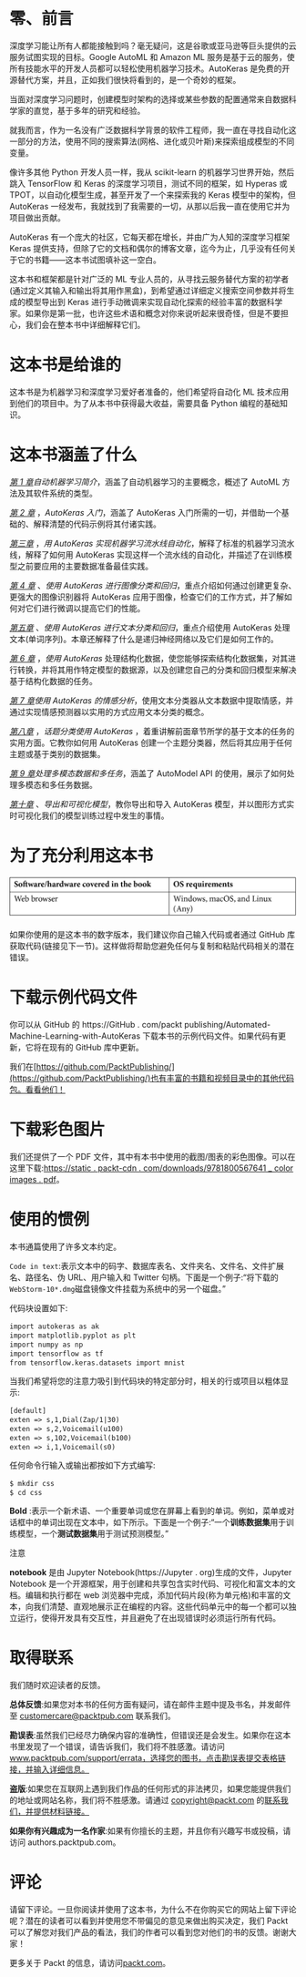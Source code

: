 

# 零、前言

深度学习能让所有人都能接触到吗？毫无疑问，这是谷歌或亚马逊等巨头提供的云服务试图实现的目标。Google AutoML 和 Amazon ML 服务是基于云的服务，使所有技能水平的开发人员都可以轻松使用机器学习技术。AutoKeras 是免费的开源替代方案，并且，正如我们很快将看到的，是一个奇妙的框架。

当面对深度学习问题时，创建模型时架构的选择或某些参数的配置通常来自数据科学家的直觉，基于多年的研究和经验。

就我而言，作为一名没有广泛数据科学背景的软件工程师，我一直在寻找自动化这一部分的方法，使用不同的搜索算法(网格、进化或贝叶斯)来探索组成模型的不同变量。

像许多其他 Python 开发人员一样，我从 scikit-learn 的机器学习世界开始，然后跳入 TensorFlow 和 Keras 的深度学习项目，测试不同的框架，如 Hyperas 或 TPOT，以自动化模型生成，甚至开发了一个来探索我的 Keras 模型中的架构，但 AutoKeras 一经发布，我就找到了我需要的一切，从那以后我一直在使用它并为项目做出贡献。

AutoKeras 有一个庞大的社区，它每天都在增长，并由广为人知的深度学习框架 Keras 提供支持，但除了它的文档和偶尔的博客文章，迄今为止，几乎没有任何关于它的书籍——这本书试图填补这一空白。

这本书和框架都是针对广泛的 ML 专业人员的，从寻找云服务替代方案的初学者(通过定义其输入和输出将其用作黑盒)，到希望通过详细定义搜索空间参数并将生成的模型导出到 Keras 进行手动微调来实现自动化探索的经验丰富的数据科学家。如果你是第一批，也许这些术语和概念对你来说听起来很奇怪，但是不要担心，我们会在整本书中详细解释它们。

# 这本书是给谁的

这本书是为机器学习和深度学习爱好者准备的，他们希望将自动化 ML 技术应用到他们的项目中。为了从本书中获得最大收益，需要具备 Python 编程的基础知识。

# 这本书涵盖了什么

[*第 1 章*](B16953_01_Final_PG_ePub.xhtml#_idTextAnchor014)*自动机器学习简介*，涵盖了自动机器学习的主要概念，概述了 AutoML 方法及其软件系统的类型。

[*第 2 章*](B16953_02_Final_PG_ePub.xhtml#_idTextAnchor029) ，*AutoKeras 入门*，涵盖了 AutoKeras 入门所需的一切，并借助一个基础的、解释清楚的代码示例将其付诸实践。

[*第三章*](B16953_03_Final_PG_ePub.xhtml#_idTextAnchor051) ，*用 AutoKeras 实现机器学习流水线自动化*，解释了标准的机器学习流水线，解释了如何用 AutoKeras 实现这样一个流水线的自动化，并描述了在训练模型之前要应用的主要数据准备最佳实践。

[*第 4 章*](B16953_04_Final_PG_ePub.xhtml#_idTextAnchor063) 、*使用 AutoKeras 进行图像分类和回归*，重点介绍如何通过创建更复杂、更强大的图像识别器将 AutoKeras 应用于图像，检查它们的工作方式，并了解如何对它们进行微调以提高它们的性能。

[*第五章*](B16953_05_Final_PG_ePub.xhtml#_idTextAnchor077) 、*使用 AutoKeras 进行文本分类和回归*，重点介绍使用 AutoKeras 处理文本(单词序列)。本章还解释了什么是递归神经网络以及它们是如何工作的。

[*第 6 章*](B16953_06_Final_PG_ePub.xhtml#_idTextAnchor096) ，*使用 AutoKeras* 处理结构化数据，使您能够探索结构化数据集，对其进行转换，并将其用作特定模型的数据源，以及创建您自己的分类和回归模型来解决基于结构化数据的任务。

[*第 7 章*](B16953_07_Final_PG_ePub.xhtml#_idTextAnchor109)*使用 AutoKeras 的情感分析*，使用文本分类器从文本数据中提取情感，并通过实现情感预测器以实用的方式应用文本分类的概念。

[*第八章*](B16953_08_Final_PG_ePub.xhtml#_idTextAnchor117) ，*话题分类使用 AutoKeras* ，着重讲解前面章节所学的基于文本的任务的实用方面。它教你如何用 AutoKeras 创建一个主题分类器，然后将其应用于任何主题或基于类别的数据集。

[*第 9 章*](B16953_09_Final_PG_ePub.xhtml#_idTextAnchor129)*处理多模态数据和多任务*，涵盖了 AutoModel API 的使用，展示了如何处理多模态和多任务数据。

[*第十章*](B16953_10_Final_PG_ePub.xhtml#_idTextAnchor140) 、*导出和可视化模型*，教你导出和导入 AutoKeras 模型，并以图形方式实时可视化我们的模型训练过程中发生的事情。

# 为了充分利用这本书

![](img/B16953_Preface_Table_01.jpg)

如果你使用的是这本书的数字版本，我们建议你自己输入代码或者通过 GitHub 库获取代码(链接见下一节)。这样做将帮助您避免任何与复制和粘贴代码相关的潜在错误。

# 下载示例代码文件

你可以从 GitHub 的 https://GitHub . com/packt publishing/Automated-Machine-Learning-with-AutoKeras 下载本书的示例代码文件。如果代码有更新，它将在现有的 GitHub 库中更新。

我们在[https://github.com/PacktPublishing/](https://github.com/PacktPublishing/)也有丰富的书籍和视频目录中的其他代码包。看看他们！

# 下载彩色图片

我们还提供了一个 PDF 文件，其中有本书中使用的截图/图表的彩色图像。可以在这里下载:[https://static . packt-cdn . com/downloads/9781800567641 _ color images . pdf](https://static.packt-cdn.com/downloads/9781800567641_ColorImages.pdf)。

# 使用的惯例

本书通篇使用了许多文本约定。

`Code in text`:表示文本中的码字、数据库表名、文件夹名、文件名、文件扩展名、路径名、伪 URL、用户输入和 Twitter 句柄。下面是一个例子:“将下载的`WebStorm-10*.dmg`磁盘镜像文件挂载为系统中的另一个磁盘。”

代码块设置如下:

```
import autokeras as ak 
import matplotlib.pyplot as plt 
import numpy as np 
import tensorflow as tf 
from tensorflow.keras.datasets import mnist 
```

当我们希望将您的注意力吸引到代码块的特定部分时，相关的行或项目以粗体显示:

```
[default]
exten => s,1,Dial(Zap/1|30)
exten => s,2,Voicemail(u100)
exten => s,102,Voicemail(b100)
exten => i,1,Voicemail(s0)
```

任何命令行输入或输出都按如下方式编写:

```
$ mkdir css
$ cd css
```

**Bold** :表示一个新术语、一个重要单词或您在屏幕上看到的单词。例如，菜单或对话框中的单词出现在文本中，如下所示。下面是一个例子:“一个**训练数据集**用于训练模型，一个**测试数据集**用于测试预测模型。”

注意

**notebook** 是由 Jupyter Notebook(https://Jupyter . org)生成的文件，Jupyter Notebook 是一个开源框架，用于创建和共享包含实时代码、可视化和富文本的文档。编辑和执行都在 web 浏览器中完成，添加代码片段(称为单元格)和丰富的文本，向我们清楚、直观地展示正在编程的内容。这些代码单元中的每一个都可以独立运行，使得开发具有交互性，并且避免了在出现错误时必须运行所有代码。

# 取得联系

我们随时欢迎读者的反馈。

**总体反馈**:如果您对本书的任何方面有疑问，请在邮件主题中提及书名，并发邮件至 customercare@packtpub.com 联系我们。

**勘误表**:虽然我们已经尽力确保内容的准确性，但错误还是会发生。如果你在这本书里发现了一个错误，请告诉我们，我们将不胜感激。请访问 www.packtpub.com/support/errata，选择您的图书，点击勘误表提交表格链接，并输入详细信息。

**盗版**:如果您在互联网上遇到我们作品的任何形式的非法拷贝，如果您能提供我们的地址或网站名称，我们将不胜感激。请通过 copyright@packt.com 的[联系我们，并提供材料链接。](mailto:copyright@packt.com)

**如果你有兴趣成为一名作家**:如果有你擅长的主题，并且你有兴趣写书或投稿，请访问 authors.packtpub.com。

# 评论

请留下评论。一旦你阅读并使用了这本书，为什么不在你购买它的网站上留下评论呢？潜在的读者可以看到并使用您不带偏见的意见来做出购买决定，我们 Packt 可以了解您对我们产品的看法，我们的作者可以看到您对他们的书的反馈。谢谢大家！

更多关于 Packt 的信息，请访问[packt.com](http://packt.com)。